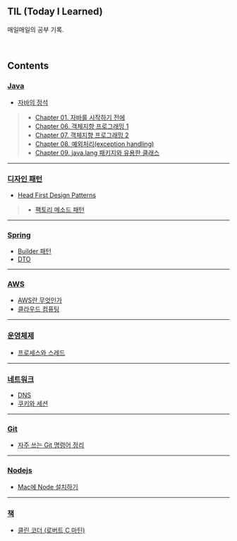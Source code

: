 ## TIL (Today I Learned)
매일매일의 공부 기록.

<br />

## Contents

### [Java](https://github.com/im-yeobi/TIL/tree/master/Java)

- [자바의 정석](https://github.com/im-yeobi/TIL/tree/master/Java/book/Standard-of-Java)
>- [Chapter 01. 자바를 시작하기 전에](https://github.com/im-yeobi/TIL/blob/master/Java/book/Standard-of-Java/Ch01_before_start_java.md)
>- [Chapter 06. 객체지향 프로그래밍 1](https://github.com/im-yeobi/TIL/blob/master/Java/book/Standard-of-Java/Ch06_oop_1.md)
>- [Chapter 07. 객체지향 프로그래밍 2](https://github.com/im-yeobi/TIL/blob/master/Java/book/Standard-of-Java/Ch07_oop_2.md)
>- [Chapter 08. 예외처리(exception handling)](https://github.com/im-yeobi/TIL/blob/master/Java/book/Standard-of-Java/ch08-exception-handling.md)
>- [Chapter 09. java.lang 패키지와 유용한 클래스](https://github.com/im-yeobi/TIL/blob/master/Java/book/Standard-of-Java/ch09-java-lang-package-n-useful-class.md)

---

### [디자인 패턴](https://github.com/im-yeobi/TIL/tree/master/Design-Pattern)

- [Head First Design Patterns](https://github.com/im-yeobi/TIL/tree/master/Design-Pattern/book/Head-First-Design-Patterns)
> - [팩토리 메소드 패턴](https://github.com/im-yeobi/TIL/blob/master/Design-Pattern/book/Head-First-Design-Patterns/factory_method_pattern.md)

---

### [Spring](https://github.com/im-yeobi/TIL/tree/master/Spring)

- [Builder 패턴](https://github.com/im-yeobi/TIL/blob/master/Spring/Builder.md)
- [DTO](https://github.com/im-yeobi/TIL/blob/master/Spring/DTO.md)

---

### [AWS](http://github.com/im-yeobi/TIL/tree/master/AWS)
- [AWS란 무엇인가](https://github.com/im-yeobi/TIL/blob/master/AWS/aws.md)
- [클라우드 컴퓨팅](https://github.com/im-yeobi/TIL/blob/master/AWS/cloud_computing.md)

---

### [운영체제](https://github.com/im-yeobi/TIL/tree/master/OS)

- [프로세스와 스레드](https://github.com/im-yeobi/TIL/blob/master/OS/process_thread.md)

---

### [네트워크](https://github.com/im-yeobi/TIL/tree/master/Network)

- [DNS](https://github.com/im-yeobi/TIL/blob/master/Network/DNS.md)
- [쿠키와 세션](https://github.com/im-yeobi/TIL/blob/master/Network/Cookie_Session.md)

---

### [Git](https://github.com/im-yeobi/TIL/tree/master/Git)

- [자주 쓰는 Git 명령어 정리](https://github.com/im-yeobi/TIL/blob/master/Git/Git.md)

---

### [Nodejs](https://github.com/im-yeobi/TIL/tree/master/Node)

- [Mac에 Node 설치하기](https://github.com/im-yeobi/TIL/blob/master/Node/node-install.md)

---

### [책](https://github.com/im-yeobi/TIL/tree/master/Book)

- [클린 코더 (로버트 C 마틴)](https://github.com/im-yeobi/TIL/blob/master/Book/Clean_Coder.md)

